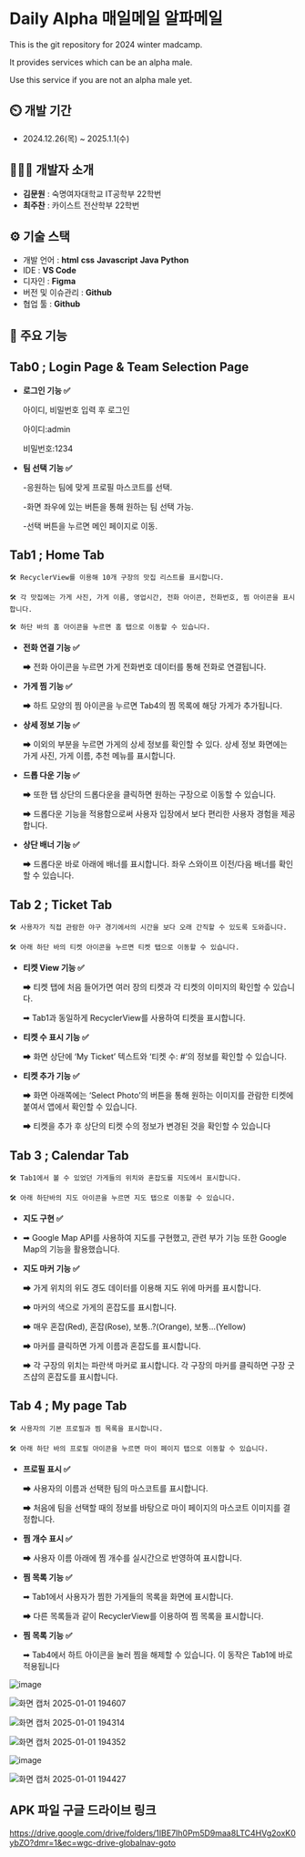 # Daily Alpha 매일메일 알파메일
This is the git repository for 2024 winter madcamp.

It provides services which can be an alpha male.

Use this service if you are not an alpha male yet.


## ⏲️ 개발 기간 
- 2024.12.26(목) ~ 2025.1.1(수)

## 🧑‍🤝‍🧑 개발자 소개 
- **김문원** : 숙명여자대학교 IT공학부 22학번
- **최주찬** : 카이스트 전산학부 22학번

## ⚙️ 기술 스택
- 개발 언어 : **html** **css** **Javascript** **Java** **Python**
- IDE : **VS Code**
- 디자인 : **Figma**
- 버전 및 이슈관리 : **Github**
- 협업 툴 : **Github**

## 📌 주요 기능

## Tab0 ; Login Page & Team Selection Page

- **로그인 기능 ✅**
  
    아이디, 비밀번호 입력 후 로그인 
    
    아이디:admin
    
    비밀번호:1234

- **팀 선택 기능 ✅**
  
    -응원하는 팀에 맞게 프로필 마스코트를 선택.
  
    -화면 좌우에 있는 버튼을 통해 원하는 팀 선택 가능.
  
    -선택 버튼을 누르면 메인 페이지로 이동.


## Tab1 ; Home Tab

    🛠 RecyclerView를 이용해 10개 구장의 맛집 리스트를 표시합니다.

    🛠 각 맛집에는 가게 사진, 가게 이름, 영업시간, 전화 아이콘, 전화번호, 찜 아이콘을 표시합니다.

    🛠 하단 바의 홈 아이콘을 누르면 홈 탭으로 이동할 수 있습니다.

- **전화 연결 기능 ✅**
    
    ➡ 전화 아이콘을 누르면 가게 전화번호 데이터를 통해 전화로 연결됩니다.
    
- **가게 찜 기능 ✅**
    
    ➡ 하트 모양의 찜 아이콘을 누르면 Tab4의 찜 목록에 해당 가게가 추가됩니다.

- **상세 정보 기능 ✅**
    
    ➡ 이외의 부분을 누르면 가게의 상세 정보를 확인할 수 있다. 상세 정보 화면에는 가게 사진, 가게 이름, 추천 메뉴를 표시합니다.

 - **드롭 다운 기능 ✅**
    
    ➡ 또한 탭 상단의 드롭다운을 클릭하면 원하는 구장으로 이동할 수 있습니다.
   
    ➡ 드롭다운 기능을 적용함으로써 사용자 입장에서 보다 편리한 사용자 경험을 제공합니다.

 - **상단 배너 기능 ✅**

   ➡ 드롭다운 바로 아래에 배너를 표시합니다. 좌우 스와이프 이전/다음 배너를 확인할 수 있습니다.

## Tab 2 ; Ticket Tab

    🛠 사용자가 직접 관람한 야구 경기에서의 시간을 보다 오래 간직할 수 있도록 도와줍니다.

    🛠 아래 하단 바의 티켓 아이콘을 누르면 티켓 탭으로 이동할 수 있습니다.

- **티켓 View 기능 ✅**
    
    ➡ 티켓 탭에 처음 들어가면 여러 장의 티켓과 각 티켓의 이미지의 확인할 수 있습니다.
  
    ➡ Tab1과 동일하게 RecyclerView를 사용하여 티켓을 표시합니다.
    
- **티켓 수 표시 기능 ✅**
    
    ➡ 화면 상단에 ‘My Ticket’ 텍스트와 ‘티켓 수: #’의 정보를 확인할 수 있습니다.
    
- **티켓 추가 기능 ✅**
    
    ➡ 화면 아래쪽에는 ‘Select Photo’의 버튼을 통해 원하는 이미지를 관람한 티켓에 붙여서 앱에서 확인할 수 있습니다.

  ➡ 티켓을 추가 후 상단의 티켓 수의 정보가 변경된 것을 확인할 수 있습니다
  
## Tab 3 ; Calendar Tab

    🛠 Tab1에서 볼 수 있었던 가게들의 위치와 혼잡도를 지도에서 표시합니다.

    🛠 아래 하단바의 지도 아이콘을 누르면 지도 탭으로 이동할 수 있습니다.

- **지도 구현 ✅**
- 
    ➡ Google Map API를 사용하여 지도를 구현했고, 관련 부가 기능 또한 Google Map의 기능을 활용했습니다.
    
- **지도 마커 기능 ✅**
    
    ➡ 가게 위치의 위도 경도 데이터를 이용해 지도 위에 마커를 표시합니다.

    ➡ 마커의 색으로 가게의 혼잡도를 표시합니다. 
    
    ➡ 매우 혼잡(Red), 혼잡(Rose), 보통..?(Orange), 보통...(Yellow)

    ➡ 마커를 클릭하면 가게 이름과 혼잡도를 표시합니다.

    ➡ 각 구장의 위치는 파란색 마커로 표시합니다. 각 구장의 마커를 클릭하면 구장 굿즈샵의 혼잡도를 표시합니다.
    
## Tab 4 ; My page Tab

    🛠 사용자의 기본 프로필과 찜 목록을 표시합니다.

    🛠 아래 하단 바의 프로필 아이콘을 누르면 마이 페이지 탭으로 이동할 수 있습니다.

- **프로필 표시 ✅**
    
    ➡ 사용자의 이름과 선택한 팀의 마스코트를 표시합니다.

    ➡ 처음에 팀을 선택할 때의 정보를 바탕으로 마이 페이지의 마스코트 이미지를 결정합니다.
    
- **찜 개수 표시 ✅**

    ➡ 사용자 이름 아래에 찜 개수를 실시간으로 반영하여 표시합니다.

- **찜 목록 기능 ✅**

    ➡ Tab1에서 사용자가 찜한 가게들의 목록을 화면에 표시합니다.
  
    ➡ 다른 목록들과 같이 RecyclerView를 이용하여 찜 목록을 표시합니다.

- **찜 목록 기능 ✅**

    ➡ Tab4에서 하트 아이콘을 눌러 찜을 해제할 수 있습니다. 이 동작은 Tab1에 바로 적용됩니다


![image](https://github.com/user-attachments/assets/50183e16-5cd2-47da-a9db-f646de19bd8f)

![화면 캡처 2025-01-01 194607](https://github.com/user-attachments/assets/75a22d64-db63-4d05-8162-080d4a3a341a)

![화면 캡처 2025-01-01 194314](https://github.com/user-attachments/assets/e2a6be93-3991-4bbe-8e74-c8787d43b91d)

![화면 캡처 2025-01-01 194352](https://github.com/user-attachments/assets/6171dd78-953d-4e5d-8e59-ead8de01cd97)

![image](https://github.com/user-attachments/assets/042e779b-bb56-40cf-b6b4-c972505e3ba7)

![화면 캡처 2025-01-01 194427](https://github.com/user-attachments/assets/9d7cc87f-29c4-4bbc-bade-c4bdfd6eea47)


## APK 파일 구글 드라이브 링크
https://drive.google.com/drive/folders/1IBE7Ih0Pm5D9maa8LTC4HVg2oxK0ybZO?dmr=1&ec=wgc-drive-globalnav-goto

